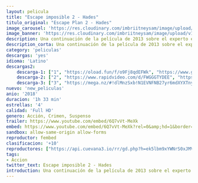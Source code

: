 ```yaml
---
layout: pelicula
title: "Escape imposible 2 - Hades"
titulo_original: "Escape Plan 2 - Hades"
image_carousel: 'https://res.cloudinary.com/imbriitneysam/image/upload/v1542479686/escape-poster-min.jpg'
image_banner: 'https://res.cloudinary.com/imbriitneysam/image/upload/v1542479687/escape-banner-min.jpg'
description: Una continuación de la película de 2013 sobre el experto en seguridad penitenciaria Ray Breslin, que utiliza sus habilidades para probar la fiabilidad de las prisiones de máxima seguridad.
description_corta: Una continuación de la película de 2013 sobre el experto en seguridad penitenciaria Ray Breslin, que utiliza sus habilidades para probar la fiabilidad de las prisiones de máxima seguridad.
category: 'peliculas'
descargas: 'yes'
idioma: 'Latino'
descargas2:
    descarga-1: ["1", "https://oload.fun/f/o9Fj8qdEFWk", "https://www.google.com/s2/favicons?domain=openload.co","OpenLoad","https://res.cloudinary.com/imbriitneysam/image/upload/v1541473684/mexico.png", "Latino", "Full HD"]
    descarga-2: ["2", "https://www.rapidvideo.com/d/FWGGGTYDEE", "https://www.google.com/s2/favicons?domain=www.rapidvideo.com","RapidVideo","https://res.cloudinary.com/imbriitneysam/image/upload/v1541473684/mexico.png", "Latino", "Full HD"]
    descarga-3: ["3", "https://mega.nz/#!dlMnzSxb!N1EVNFNB27yr6mdXYXTnyZg6wbBDLbHGpQI9CuwSezo", "https://www.google.com/s2/favicons?domain=mega.nz","Mega","https://res.cloudinary.com/imbriitneysam/image/upload/v1541473684/mexico.png", "Latino", "Full HD"]
nuevo: 'new_peliculas'
anio: '2018'
duracion: '1h 33 min'
estrellas: '4'
calidad: 'Full HD'
genero: Acción, Crimen, Suspenso
trailer: https://www.youtube.com/embed/6Q7vVt-MeXk
embed: https://www.youtube.com/embed/6Q7vVt-MeXk?rel=0&amp;hd=1&border=0&wmode=opaque&enablejsapi=1&modestbranding=1&controls=1&showinfo=1
sandbox: allow-same-origin allow-forms
reproductor: fembed
clasificacion: '+10'
reproductores: ["https://api.cuevana3.io/rr/gd.php?h=ek5lbm9xYWNrS0xJMVp5b21KREk0dFBLbjVkaHhkRGdrOG1jbnBpUnhhS1ZwS0o1cGJMQzROR3FlbWVlenBtN3Z0ZURvSUdrMWJpUnFJR1JaOHExcU1tU3FadVkyUT09"]
tags:
- Accion
twitter_text: Escape imposible 2 - Hades
introduction: Una continuación de la película de 2013 sobre el experto en seguridad penitenciaria Ray Breslin, que utiliza sus habilidades para probar la fiabilidad de las prisiones de máxima seguridad.
---
```












